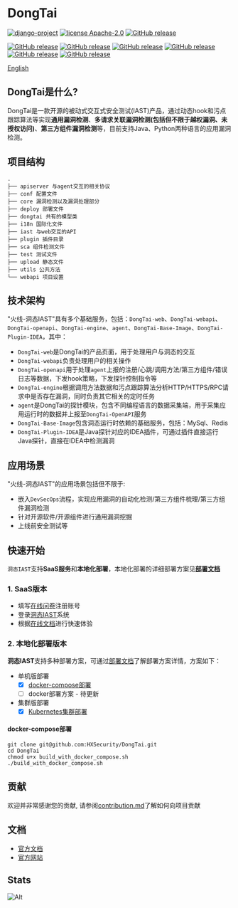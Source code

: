 # DongTai

[![django-project](https://img.shields.io/badge/django%20versions-3.0.3-blue)](https://www.djangoproject.com/)
[![license Apache-2.0](https://img.shields.io/github/license/HXSecurity/DongTai-agent-java)](https://github.com/HXSecurity/DongTai-agent-java/blob/main/LICENSE)
[![GitHub release](https://img.shields.io/github/v/release/HXSecurity/DongTai?label=DongTai)](https://github.com/HXSecurity/DongTai/releases)

[![GitHub release](https://img.shields.io/github/v/release/HXSecurity/Dongtai-webapi?label=Dongtai-webapi)](https://github.com/HXSecurity/DongTai-webapi/releases)
[![GitHub release](https://img.shields.io/github/v/release/HXSecurity/Dongtai-openapi?label=Dongtai-openapi)](https://github.com/HXSecurity/DongTai-openapi/releases)
[![GitHub release](https://img.shields.io/github/v/release/HXSecurity/Dongtai-engine?label=Dongtai-engine)](https://github.com/HXSecurity/DongTai-engine/releases)
[![GitHub release](https://img.shields.io/github/v/release/HXSecurity/Dongtai-web?label=Dongtai-web)](https://github.com/HXSecurity/DongTai-web/releases)
[![GitHub release](https://img.shields.io/github/v/release/HXSecurity/DongTai-agent-java?label=DongTai-agent-java)](https://github.com/HXSecurity/DongTai-agent-java/releases)
[![GitHub release](https://img.shields.io/github/v/release/HXSecurity/DongTai-agent-python?label=DongTai-agent-python)](https://github.com/HXSecurity/DongTai-agent-python/releases)

[English](README.md)

## DongTai是什么?

DongTai是一款开源的被动式交互式安全测试(IAST)产品，通过动态hook和污点跟踪算法等实现**通用漏洞检测**、**多请求关联漏洞检测(包括但不限于越权漏洞、未授权访问)**、**第三方组件漏洞检测**等，目前支持Java、Python两种语言的应用漏洞检测。

## 项目结构

```
.
├── apiserver 与agent交互的相关协议
├── conf 配置文件
├── core 漏洞检测以及漏洞处理部分
├── deploy 部署文件
├── dongtai 共有的模型类
├── i18n 国际化文件
├── iast 与web交互的API
├── plugin 插件目录
├── sca 组件检测文件
├── test 测试文件
├── upload 静态文件
├── utils 公共方法
└── webapi 项目设置
```


## 技术架构

"火线-洞态IAST"具有多个基础服务，包括：`DongTai-web`、`DongTai-webapi`、`DongTai-openapi`、`DongTai-engine`、`agent`、`DongTai-Base-Image`、`DongTai-Plugin-IDEA`，其中：

- `DongTai-web`是DongTai的产品页面，用于处理用户与洞态的交互
- `DongTai-webapi`负责处理用户的相关操作
- `DongTai-openapi`用于处理`agent`上报的注册/心跳/调用方法/第三方组件/错误日志等数据，下发hook策略，下发探针控制指令等
- `DongTai-engine`根据调用方法数据和污点跟踪算法分析HTTP/HTTPS/RPC请求中是否存在漏洞，同时负责其它相关的定时任务
- `agent`是DongTai的探针模块，包含不同编程语言的数据采集端，用于采集应用运行时的数据并上报至`DongTai-OpenAPI`服务
- `DongTai-Base-Image`包含洞态运行时依赖的基础服务，包括：MySql、Redis
- `DongTai-Plugin-IDEA`是Java探针对应的IDEA插件，可通过插件直接运行Java探针，直接在IDEA中检测漏洞

## 应用场景

"火线-洞态IAST"的应用场景包括但不限于:

- 嵌入`DevSecOps`流程，实现应用漏洞的自动化检测/第三方组件梳理/第三方组件漏洞检测
- 针对开源软件/开源组件进行通用漏洞挖掘
- 上线前安全测试等

## 快速开始

`洞态IAST`支持**SaaS服务**和**本地化部署**，本地化部署的详细部署方案见[**部署文档**](./deploy)

### 1. SaaS版本

- 填写[在线问卷](https://jinshuju.net/f/I9PNmf)注册账号
- 登录[洞态IAST](https://iast.io)系统
- 根据[在线文档](https://doc.dongtai.io/zh/02_start/index.html)进行快速体验

### 2. 本地化部署版本

**洞态IAST**支持多种部署方案，可通过[部署文档](./deploy)了解部署方案详情，方案如下：

- 单机版部署
  - [x] [docker-compose部署](./deploy/docker-compose)
  - [ ] docker部署方案 - 待更新
- 集群版部署
  - [x] [Kubernetes集群部署](./deploy/kubernetes)

#### docker-compose部署

```shell script
git clone git@github.com:HXSecurity/DongTai.git
cd DongTai
chmod u+x build_with_docker_compose.sh
./build_with_docker_compose.sh
```

## 贡献

欢迎并非常感谢您的贡献, 请参阅[contribution.md](https://github.com/HXSecurity/DongTai/blob/main/CONTRIBUTING.md)了解如何向项目贡献

## 文档

- [官方文档](https://doc.dongtai.io/zh/)
- [官方网站](https://dongtai.io)

## Stats

![Alt](https://repobeats.axiom.co/api/embed/ea6a307f8f06cd1c2a19f2312751eb1706382af8.svg "Repobeats analytics image")
